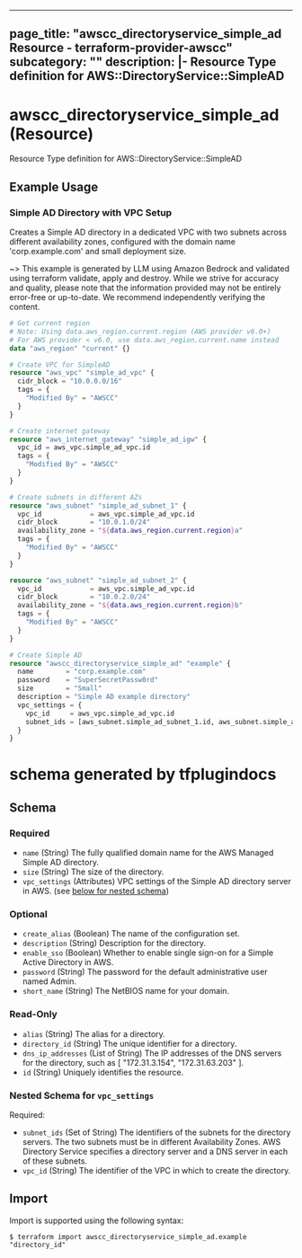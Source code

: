 
---
page_title: "awscc_directoryservice_simple_ad Resource - terraform-provider-awscc"
subcategory: ""
description: |-
  Resource Type definition for AWS::DirectoryService::SimpleAD
---

# awscc_directoryservice_simple_ad (Resource)

Resource Type definition for AWS::DirectoryService::SimpleAD

## Example Usage

### Simple AD Directory with VPC Setup

Creates a Simple AD directory in a dedicated VPC with two subnets across different availability zones, configured with the domain name 'corp.example.com' and small deployment size.

~> This example is generated by LLM using Amazon Bedrock and validated using terraform validate, apply and destroy. While we strive for accuracy and quality, please note that the information provided may not be entirely error-free or up-to-date. We recommend independently verifying the content.

```terraform
# Get current region
# Note: Using data.aws_region.current.region (AWS provider v6.0+)
# For AWS provider < v6.0, use data.aws_region.current.name instead
data "aws_region" "current" {}

# Create VPC for SimpleAD
resource "aws_vpc" "simple_ad_vpc" {
  cidr_block = "10.0.0.0/16"
  tags = {
    "Modified By" = "AWSCC"
  }
}

# Create internet gateway
resource "aws_internet_gateway" "simple_ad_igw" {
  vpc_id = aws_vpc.simple_ad_vpc.id
  tags = {
    "Modified By" = "AWSCC"
  }
}

# Create subnets in different AZs
resource "aws_subnet" "simple_ad_subnet_1" {
  vpc_id            = aws_vpc.simple_ad_vpc.id
  cidr_block        = "10.0.1.0/24"
  availability_zone = "${data.aws_region.current.region}a"
  tags = {
    "Modified By" = "AWSCC"
  }
}

resource "aws_subnet" "simple_ad_subnet_2" {
  vpc_id            = aws_vpc.simple_ad_vpc.id
  cidr_block        = "10.0.2.0/24"
  availability_zone = "${data.aws_region.current.region}b"
  tags = {
    "Modified By" = "AWSCC"
  }
}

# Create Simple AD
resource "awscc_directoryservice_simple_ad" "example" {
  name        = "corp.example.com"
  password    = "SuperSecretPassw0rd"
  size        = "Small"
  description = "Simple AD example directory"
  vpc_settings = {
    vpc_id     = aws_vpc.simple_ad_vpc.id
    subnet_ids = [aws_subnet.simple_ad_subnet_1.id, aws_subnet.simple_ad_subnet_2.id]
  }
}
```

# schema generated by tfplugindocs
## Schema

### Required

- `name` (String) The fully qualified domain name for the AWS Managed Simple AD directory.
- `size` (String) The size of the directory.
- `vpc_settings` (Attributes) VPC settings of the Simple AD directory server in AWS. (see [below for nested schema](#nestedatt--vpc_settings))

### Optional

- `create_alias` (Boolean) The name of the configuration set.
- `description` (String) Description for the directory.
- `enable_sso` (Boolean) Whether to enable single sign-on for a Simple Active Directory in AWS.
- `password` (String) The password for the default administrative user named Admin.
- `short_name` (String) The NetBIOS name for your domain.

### Read-Only

- `alias` (String) The alias for a directory.
- `directory_id` (String) The unique identifier for a directory.
- `dns_ip_addresses` (List of String) The IP addresses of the DNS servers for the directory, such as [ "172.31.3.154", "172.31.63.203" ].
- `id` (String) Uniquely identifies the resource.

<a id="nestedatt--vpc_settings"></a>
### Nested Schema for `vpc_settings`

Required:

- `subnet_ids` (Set of String) The identifiers of the subnets for the directory servers. The two subnets must be in different Availability Zones. AWS Directory Service specifies a directory server and a DNS server in each of these subnets.
- `vpc_id` (String) The identifier of the VPC in which to create the directory.

## Import

Import is supported using the following syntax:

```shell
$ terraform import awscc_directoryservice_simple_ad.example "directory_id"
```
